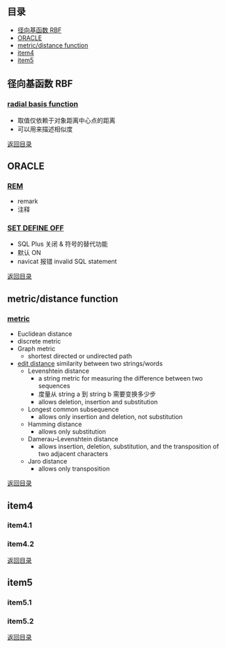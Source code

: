 ## <span id="jump0">目录<span>
  
  * [径向基函数 RBF](#jump1)
  * [ORACLE](#jump2)
  * [metric/distance function](#jump3)
  * [item4](#jump4)
  * [item5](#jump5)

## <span id="jump1">径向基函数 RBF<span>

  ### [radial basis function](https://zh.wikipedia.org/wiki/%E5%BE%84%E5%90%91%E5%9F%BA%E5%87%BD%E6%95%B0)
  
  * 取值仅依赖于对象距离中心点的距离
  * 可以用来描述相似度
 
  
[返回目录](#jump0)


## <span id="jump2">ORACLE<span>
  
  ### [REM](https://stackoverflow.com/questions/8932354/what-does-exactly-do-the-command-rem-inserting-into-table-name-in-oracle)
  
  * remark
  * 注释
 
  ### [SET DEFINE OFF](https://stackoverflow.com/questions/34332639/when-or-why-to-use-a-set-define-off-in-oracle-database)
  
  * SQL Plus 关闭 & 符号的替代功能
  * 默认 ON
  * navicat 报错 invalid SQL statement
  
 
[返回目录](#jump0)

## <span id="jump3">metric/distance function<span>
  
  ### [metric](https://en.wikipedia.org/wiki/Metric_(mathematics))
 
  * Euclidean distance
  * discrete metric
  * Graph metric
    * shortest directed or undirected path
  * [edit distance](https://en.wikipedia.org/wiki/Edit_distance) similarity between two strings/words
    * Levenshtein distance
      * a string metric for measuring the difference between two sequences
      * 度量从 string a 到 string b 需要变换多少步
      * allows deletion, insertion and substitution
    * Longest common subsequence
      * allows only insertion and deletion, not substitution
    * Hamming distance
      * allows only substitution
    * Damerau–Levenshtein distance
      * allows insertion, deletion, substitution, and the transposition of two adjacent characters
    * Jaro distance
      * allows only transposition

[返回目录](#jump0)

## <span id="jump4">item4<span>
  
  ### item4.1
 
  ### item4.2

[返回目录](#jump0)


## <span id="jump5">item5<span>
  
  ### item5.1
 
  ### item5.2
  
[返回目录](#jump0)
